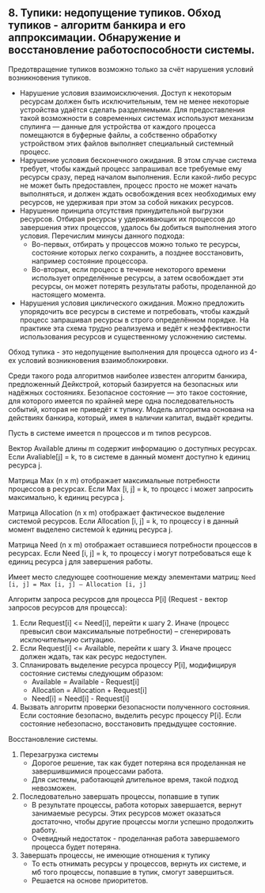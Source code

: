 ## 8. Тупики: недопущение тупиков. Обход тупиков - алгоритм банкира и его аппроксимации. Обнаружение и восстановление работоспособности системы.

Предотвращение тупиков возможно только за счёт нарушения условий возникновения тупиков.

- Нарушение условия взаимоисключения. Доступ к некоторым ресурсам должен быть исключительным, тем не менее некоторые устройства удаётся сделать разделяемыми.
Для предоставления такой возможности в современных системах используют механизм спулинга — данные для устройства от каждого процесса помещаются в буферные файлы,
а собственно обработку устройством этих файлов выполняет специальный системный процесс.
- Нарушение условия бесконечного ожидания. В этом случае система требует, чтобы каждый процесс запрашивал все требуемые ему ресурсы сразу, перед началом выполнения.
Если какой-либо ресурс не может быть предоставлен, процесс просто не может начать выполняться, и должен ждать освобождения всех необходимых ему ресурсов,
не удерживая при этом за собой никаких ресурсов.
- Нарушение принципа отсутствия принудительной выгрузки ресурсов. Отбирая ресурсы у удерживающих их процессов до завершения этих процессов, удалось бы добиться выполнения этого условия.
Перечислим минусы данного подхода:
  - Во-первых, отбирать у процессов можно только те ресурсы, состояние которых легко сохранить, а позднее восстановить, например состояние процессора.
  - Во-вторых, если процесс в течение некоторого времени использует определённые ресурсы, а затем освобождает эти ресурсы, он может потерять результаты
  работы, проделанной до настоящего момента.
- Нарушения условия циклического ожидания. Можно предложить упорядочить все ресурсы в системе и потребовать, чтобы каждый процесс запрашивал ресурсы
в строго определённом порядке. На практике эта схема трудно реализуема и ведёт к неэффективности использования ресурсов и существенному усложнению системы.

Обход тупика - это недопущение выполнения для процесса одного из 4-ех условий возникновения взаимоблокировки.

Среди такого рода алгоритмов наиболее известен алгоритм банкира, предложенный Дейкстрой, который базируется на безопасных или надёжных состояниях.
Безопасное состояние — это такое состояние, для которого имеется по крайней мере одна последовательность событий, которая не приведёт к тупику.
Модель алгоритма основана на действиях банкира, который, имея в наличии капитал, выдаёт кредиты.

Пусть в системе имеется n процессов и m типов ресурсов.

Вектор Available длины m содержит информацию о доступных ресурсах. Если Avaliable[j] = k, то в системе в данный момент доступно k единиц ресурса j.

Матрица Max (n x m) отображает максимальные потребности процессов в ресурсах. Если Max [i, j] = k, то процесс i может запросить максимально, k единиц ресурса j.

Матрица Allocation (n x m) отображает фактическое выделение системой ресурсов. Если Allocation [i, j] = k, то процессу i в данный момент выделено системой k единиц ресурса j.

Матрица Need (n x m) отображает оставшиеся потребности процессов в ресурсах. Если Need [i, j] = k, то процессу i могут потребоваться еще k единиц ресурса j для завершения работы.

Имеет место следующее соотношение между элементами матриц: `Need [i, j] = Max [i, j] – Allocation [i, j]`

Алгоритм запроса ресурсов для процесса P[i] (Request - вектор запросов ресурсов для процесса):

1. Если Request[i] <= Need[i], перейти к шагу 2. Иначе (процесс превысил свои максимальные потребности) – сгенерировать исключительную ситуацию.
2. Если Request[i] <= Available, перейти к шагу 3. Иначе процесс должен ждать, так как ресурс недоступен.
3. Спланировать выделение ресурса процессу P[i], модифицируя состояние системы следующим образом:
   - Available = Available - Request[i]
   - Allocation = Allocation + Request[i]
   - Need[i] = Need[i] - Request[i]
4. Вызвать алгоритм проверки безопасности полученного состояния. Если состояние безопасно, выделить ресурс процессу P[i]. Если состояние небезопасно, восстановить предыдущее состояние.

Восстановление системы.

1. Перезагрузка системы
   - Дорогое решение, так как будет потеряна вся проделанная не завершившимися процессами работа. 
   - Для системы, работающей длительное время, такой подход невозможен.
2. Последовательно завершать процессы, попавшие в тупик
   - В результате процессы, работа которых завершается, вернут занимаемые ресурсы. Этих ресурсов может оказаться достаточно, чтобы другие процессы могли успешно продолжить работу.
   - Очевидный недостаток - проделанная работа завершаемого процесса будет потеряна.
3. Завершать процессы, не имеющие отношения к тупику
   - То есть отнимать ресурсы у процессов, вернуть их системе, и мб того процессы, попавшие в тупик, смогут завершиться.
   - Решается на основе приоритетов.